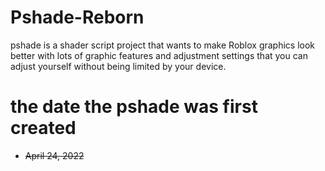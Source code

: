 
<!-- ABOUT THE PSHADE -->
# Pshade-Reborn
pshade is a shader script project that wants to make Roblox graphics look better with lots of graphic features and adjustment settings that you can adjust yourself without being limited by your device.

# the date the pshade was first created
* ~~April 24, 2022~~

